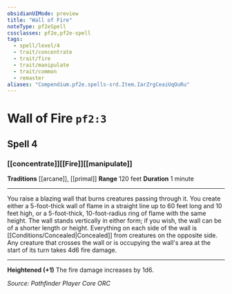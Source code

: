 ```yaml
---
obsidianUIMode: preview
title: "Wall of Fire"
noteType: pf2eSpell
cssclasses: pf2e,pf2e-spell
tags:
  - spell/level/4
  - trait/concentrate
  - trait/fire
  - trait/manipulate
  - trait/common
  - remaster
aliases: "Compendium.pf2e.spells-srd.Item.IarZrgCeaiUqOuRu" 
---
```

# Wall of Fire  `pf2:3`  
## Spell 4
### [[concentrate]][[Fire]][[manipulate]]
**Traditions** [[arcane]], [[primal]]
**Range** 120 feet
**Duration** 1 minute
* * * 
You raise a blazing wall that burns creatures passing through it. You create either a 5-foot-thick wall of flame in a straight line up to 60 feet long and 10 feet high, or a 5-foot-thick, 10-foot-radius ring of flame with the same height. The wall stands vertically in either form; if you wish, the wall can be of a shorter length or height. Everything on each side of the wall is [[Conditions/Concealed|Concealed]] from creatures on the opposite side. Any creature that crosses the wall or is occupying the wall's area at the start of its turn takes 4d6 fire damage.

* * *

**Heightened (+1)** The fire damage increases by 1d6.

*Source: Pathfinder Player Core*
*ORC*
